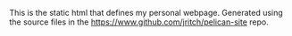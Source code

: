 This is the static html that defines my personal webpage.
Generated using the source files in the https://www.github.com/jritch/pelican-site repo.
